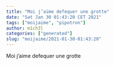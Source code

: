 ```yaml
---
title: "Moi j’aime defequer une grotte"
date: "Sat Jan 30 01:43:20 CET 2021"
tags: ["moijaime", "pipotron"]
author: m1ch3l
categories: ["generated"]
slug: "moijaime/2021-01-30-01:43:20"
---
```


Moi j’aime defequer une grotte
